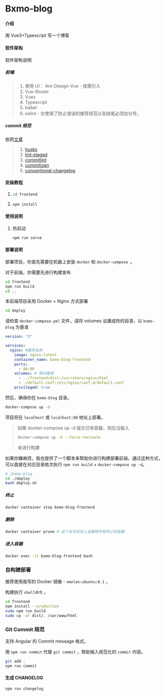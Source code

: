 # Bxmo-blog

#### 介绍

用 Vue3+Typescript 写一个博客

#### 软件架构

软件架构说明

##### 前端

> 1. 使用 UI： Ant-Design-Vue - 按需引入
> 2. Vue-Router
> 3. Vuex
> 4. Typescript
> 5. babel
> 6. eslint - 仅使用了防止错误的推荐规范以及结尾必须加分号。

##### commit 规范

依照[文章](https://juejin.cn/post/6845166890373873677)

> 1. [husky](https://github.com/typicode/husky)
> 2. [lint-staged](https://github.com/okonet/lint-staged)
> 3. [commitlint](https://github.com/conventional-changelog/commitlint)
> 4. [commitizen](https://github.com/commitizen/cz-cli)
> 5. [conventional-changelog](https://github.com/ajoslin/conventional-changelog)

#### 安装教程

1.  ```bash
    cd frontend
    ```
2.  ```bash
    npm install
    ```

#### 使用说明

1. 热启动
   ```bash
   npm run serve
   ```

#### 部署说明

部署项目，你首先需要在机器上安装 `docker` 和 `docker-compose `。

对于前端，你需要先进行构建发布

```bash
cd frontend
npm run build
cd ..
```

本前端项目采用 Docker + Nginx 方式部署

```bash
cd deploy
```

请检查 `docker-compose.yml` 文件，请将 volumes 设置成你的目录，以 `bxmo-blog` 为基准

```yml
version: "3"

services:
  nginx: #服务名称
    image: nginx:latest
    container_name: bxmo-blog-frontend
    ports:
      - 80:80
    volumes: # 相对路径
      - ../frontend/dist:/usr/share/nginx/html
      - ./default.conf:/etc/nginx/conf.d/default.conf
    privileged: true
```

然后，确保你在 `bxmo-blog` 目录。

```bash
docker-compose up -d
```

项目将在 `localhost` 或 `localhost:80` 地址上部署。

> 如果 docker-compose up -d 提示已有容器，则应当输入
>
> ```bash
> docker-compose up -d --force-recreate
> ```
>
> 来进行构建

如果你嫌麻烦，我也提供了一个脚本来帮助你进行构建部署前端，通过这种方式，可以直接在对应目录依次执行 `npm run build` + `docker-compose up -d`。

```bash
# /bxmo-blog
cd ./deploy
bash deploy.sh
```

##### 终止

```bash
docker container stop bxmo-blog-frontend
```

##### 删除

```bash
docker container prune # 这个命令实际上会删除所有终止的容器
```

##### 进入容器

```bash
docker exec -it bxmo-blog-frontend bash
```

### 自构建部署

推荐使用我写的 Docker 镜像 - `xmolan:ubuntu:0.1` ，

构建执行 `shell命令` 。

```sh
cd frontend
npm install --production
sudo npm run build
sudo cp -af dist/. /var/www/html
```

### Git Commit 规范

支持 Angular 的 Commit message 格式。

用 `npm run commit` 代替 `git commit` ，帮助输入规范化的 `commit` 内容。

```bash
git add .
npm run commit
```

#### 生成 CHANGELOG

```bash
npm run changelog
```
